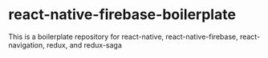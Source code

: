 # react-native-firebase-boilerplate
This is a boilerplate repository for react-native, react-native-firebase, react-navigation, redux, and redux-saga

